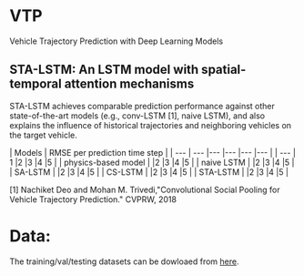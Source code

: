 # VTP
Vehicle Trajectory Prediction with Deep Learning Models


## STA-LSTM: An LSTM model with spatial-temporal attention mechanisms
STA-LSTM achieves comparable prediction performance against other state-of-the-art models (e.g., conv-LSTM [1], naive LSTM), and also explains the influence of historical trajectories and neighboring vehicles on the target vehicle.

| Models     | <td colspan=5>RMSE per prediction time step |
| ---      | ---       |---       |---       |---       |---       |
| ---      | 1       |2       |3       |4       |5      |
| physics-based model |          |2       |3       |4       |5      |
| naive LSTM     |         |2       |3       |4       |5      |
| SA-LSTM     |         |2       |3       |4       |5      |
| CS-LSTM     |         |2       |3       |4       |5      |
| STA-LSTM     |         |2       |3       |4       |5      |

[1] Nachiket Deo and Mohan M. Trivedi,"Convolutional Social Pooling for Vehicle Trajectory Prediction." CVPRW, 2018

# Data:
The training/val/testing datasets can be dowloaed from [here](https://drive.google.com/open?id=1dFMpX8HeCradMaCh4h0bD60h8k3M65Fw).


